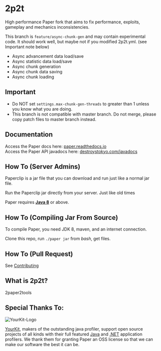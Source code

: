 2p2t
===========

High performance Paper fork that aims to fix performance, exploits, gameplay and mechanics inconsistencies.

This branch is `feature/async-chunk-gen` and may contain experimental code.
It should work well, but maybe not if you modified 2p2t.yml. (see Important note below)

- Async advancement data load/save
- Async statistic data load/save
- Async chunk generation
- Async chunk data saving
- Async chunk loading

Important
------
- Do NOT set `settings.max-chunk-gen-threads` to greater than 1 unless you know what you are doing.
- This branch is not compatible with master branch. Do not merge, please copy patch files to master branch instead.

Documentation
------
Access the Paper docs here: [paper.readthedocs.io](https://paper.readthedocs.io/)  
Access the Paper API javadocs here: [destroystokyo.com/javadocs](https://destroystokyo.com/javadocs/)

How To (Server Admins)
------
Paperclip is a jar file that you can download and run just like a normal jar file.

Run the Paperclip jar directly from your server. Just like old times

Paper requires [**Java 8**](http://www.oracle.com/technetwork/java/javase/downloads/jdk8-downloads-2133151.html) or above.

How To (Compiling Jar From Source)
------
To compile Paper, you need JDK 8, maven, and an internet connection.

Clone this repo, run `./paper jar` from *bash*, get files.

How To (Pull Request)
------
See [Contributing](CONTRIBUTING.md)

What is 2p2t?
-------------
2paper2tools

Special Thanks To:
-------------

![YourKit-Logo](https://www.yourkit.com/images/yklogo.png)

[YourKit](http://www.yourkit.com/), makers of the outstanding java profiler, support open source projects of all kinds with their full featured [Java](https://www.yourkit.com/java/profiler/index.jsp) and [.NET](https://www.yourkit.com/.net/profiler/index.jsp) application profilers. We thank them for granting Paper an OSS license so that we can make our software the best it can be.
